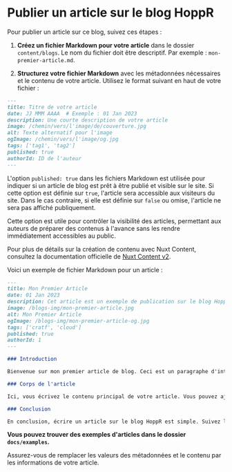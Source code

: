 # Publier un article sur le blog HoppR

Pour publier un article sur ce blog, suivez ces étapes :

1. **Créez un fichier Markdown pour votre article** dans le dossier `content/blogs`. Le nom du fichier doit être descriptif. Par exemple : `mon-premier-article.md`.

2. **Structurez votre fichier Markdown** avec les métadonnées nécessaires et le contenu de votre article. Utilisez le format suivant en haut de votre fichier :

```markdown
---
title: Titre de votre article
date: JJ MMM AAAA  # Exemple : 01 Jan 2023
description: Une courte description de votre article
image: /chemin/vers/l'image/de/couverture.jpg
alt: Texte alternatif pour l'image
ogImage: /chemin/vers/l'image/og.jpg
tags: ['tag1', 'tag2']
published: true
authorId: ID de l'auteur
---
```

L'option `published: true` dans les fichiers Markdown est utilisée pour indiquer si un article de blog est prêt à être publié et visible sur le site. Si cette option est définie sur `true`, l'article sera accessible aux visiteurs du site. Dans le cas contraire, si elle est définie sur `false` ou omise, l'article ne sera pas affiché publiquement.

Cette option est utile pour contrôler la visibilité des articles, permettant aux auteurs de préparer des contenus à l'avance sans les rendre immédiatement accessibles au public.

Pour plus de détails sur la création de contenu avec Nuxt Content, consultez la documentation officielle de [Nuxt Content v2](https://content.nuxtjs.org/).

Voici un exemple de fichier Markdown pour un article :

```markdown:content/blogs/mon-premier-article.md
---
title: Mon Premier Article
date: 01 Jan 2023
description: Cet article est un exemple de publication sur le blog HoppR.
image: /blogs-img/mon-premier-article.jpg
alt: Mon Premier Article
ogImage: /blogs-img/mon-premier-article-og.jpg
tags: ['cratf', 'cloud']
published: true
authorId: 1
---

### Introduction

Bienvenue sur mon premier article de blog. Ceci est un paragraphe d'introduction où je parle de ce que vous allez apprendre.

### Corps de l'article

Ici, vous écrivez le contenu principal de votre article. Vous pouvez ajouter des sous-titres, des listes, des images, et plus encore.

### Conclusion

En conclusion, écrire un article sur le blog HoppR est simple. Suivez les étapes mentionnées ci-dessus pour publier votre propre article.
```

**Vous pouvez trouver des exemples d'articles dans le dossier `docs/examples`.**

Assurez-vous de remplacer les valeurs des métadonnées et le contenu par les informations de votre article.
